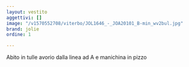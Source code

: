 ```yaml
---
layout: vestito
aggettivi: []
image: "/v1570552708/viterbo/JOL1646_-_JOA20101_B-min_wv2bul.jpg"
brand: jolie
ordine: 1

---
```

Abito in tulle avorio dalla linea ad A e manichina in pizzo